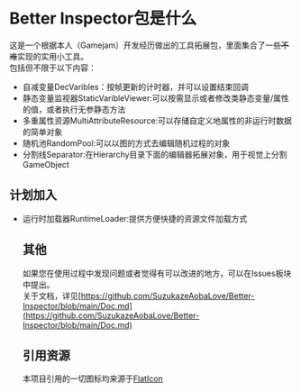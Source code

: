 # Better Inspector包是什么
这是一个根据本人（Gamejam）开发经历做出的工具拓展包，里面集合了一些~~不难~~实现的实用小工具。</br>
包括但不限于以下内容：</br>
<ul>
<li>自减变量DecVaribles：按帧更新的计时器，并可以设置结束回调</li>
<li>静态变量监视器StaticVaribleViewer:可以按需显示或者修改类静态变量/属性的值，或者执行无参静态方法</li>
<li>多重属性资源MultiAttributeResource:可以存储自定义地属性的非运行时数据的简单对象</li>
<li>随机池RandomPool:可以以图的方式去编辑随机过程的对象</li>
<li>分割线Separator:在Hierarchy目录下面的编辑器拓展对象，用于视觉上分割GameObject</li>
</ul>

## 计划加入
<ul>
<li>运行时加载器RuntimeLoader:提供方便快捷的资源文件加载方式</li>

## 其他
如果您在使用过程中发现问题或者觉得有可以改进的地方，可以在Issues板块中提出。</br>
关于文档，详见[https://github.com/SuzukazeAobaLove/Better-Inspector/blob/main/Doc.md](https://github.com/SuzukazeAobaLove/Better-Inspector/blob/main/Doc.md)</br>

## 引用资源
本项目引用的一切图标均来源于[FlatIcon](https://www.flaticon.com/ "免费图标素材")</br>